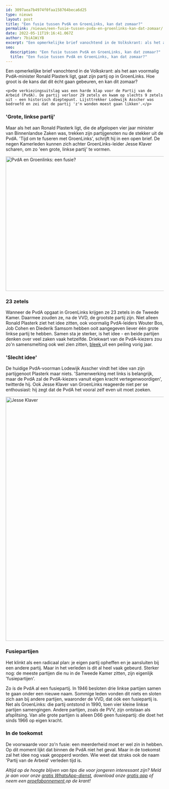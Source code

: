 ```yaml
---
id: 3097aea7b4974f0faa158764beca6d25
type: nieuws
layout: post
title: "Een fusie tussen PvdA en GroenLinks, kan dat zomaar?"
permalink: /nieuws/een-fusie-tussen-pvda-en-groenlinks-kan-dat-zomaar/
date: 2022-05-11T19:16:41.067Z
author: 7biA1WiYB
excerpt: "Een opmerkelijke brief vanochtend in de Volkskrant: als het aan voormalig PvdA-minister Ronald Plasterk ligt, gaat zijn partij op in GroenLinks. Hoe groot is de kans dat dit écht gaan gebeuren, en kan dit zomaar?  "
seo:
  description: "Een fusie tussen PvdA en GroenLinks, kan dat zomaar?"
  title: "Een fusie tussen PvdA en GroenLinks, kan dat zomaar?"
---
```

Een opmerkelijke brief vanochtend in de Volkskrant: als het aan voormalig PvdA-minister Ronald Plasterk ligt, gaat zijn partij op in GroenLinks. Hoe groot is de kans dat dit écht gaan gebeuren, en kan dit zomaar?  

    <p>De verkiezingsuitslag was een harde klap voor de Partij van de Arbeid (PvdA). De partij verloor 29 zetels en kwam op slechts 9 zetels uit - een historisch dieptepunt. Lijsttrekker Lodewijk Asscher was bedroefd en zei dat de partij 'z'n wonden moest gaan likken'.</p>
<h3>'Grote, linkse partij'</h3>
<p>Maar als het aan Ronald Plasterk ligt, die de afgelopen vier jaar minister van Binnenlandse Zaken was, trekken zijn partijgenoten nu de stekker uit de PvdA. 'Tijd om te fuseren met GroenLinks', schrijft hij in een open brief. De negen Kamerleden kunnen zich achter GroenLinks-leider Jesse Klaver scharen, om zo 'een grote, linkse partij' te vormen.</p>
<p><div class="media media-element-container media-default"><div id="file-416341" class="file file-image file-image-png">

        
  
  <div class="content">
    <img alt="PvdA en Groenlinks: een fusie?" title="Beeld: 7Days" height="428" width="2080" class="media-element file-default" data-delta="1" src="https://7dagen.netlify.app/sites/default/files/groenlinks%20en%20pvda.png">  </div>

  
</div>
</div>
<h3>23 zetels</h3>
<p>Wanneer de PvdA opgaat in GroenLinks krijgen ze 23 zetels in de Tweede Kamer. Daarmee zouden ze, na de VVD, de grootste partij zijn. Niet alleen Ronald Plasterk ziet het idee zitten, ook voormalig PvdA-leiders Wouter Bos, Job Cohen en Diederik Samsom hebben ooit aangegeven liever één grote linkse partij te hebben. Samen sta je sterker, is het idee - en beide partijen denken over veel zaken vaak hetzelfde. Driekwart van de PvdA-kiezers zou zo'n samensmelting ook wel zien zitten, <a href="http://opiniepanel.eenvandaag.nl/uitslagen/69989/driekwart_pvda_stemmers_wil_fusie_met_groenlinks" target="_blank">bleek </a>uit een peiling vorig jaar.</p>
<h3>'Slecht idee'</h3>
<p>De huidige PvdA-voorman Lodewijk Asscher vindt het idee van zijn partijgenoot Plasterk maar niets. 'Samenwerking met links is belangrijk, maar de PvdA zal de PvdA-kiezers vanuit eigen kracht vertegenwoordigen', twitterde hij. Ook Jesse Klaver van GroenLinks reageerde niet per se enthousiast: hij zegt dat de PvdA het vooral zelf even uit moet zoeken.</p>
<p><div class="media media-element-container media-default"><div id="file-416342" class="file file-image file-image-jpeg">

        
  
  <div class="content">
    <img alt="Jesse Klaver" title="Beeld: ANP" height="776" width="1232" class="media-element file-default" data-delta="1" src="https://7dagen.netlify.app/sites/default/files/ANP-50294032.jpg">  </div>

  
</div>
</div>
<h3>Fusiepartijen</h3>
<p>Het klinkt als een radicaal plan: je eigen partij opheffen en je aansluiten bij een andere partij. Maar in het verleden is dit al heel vaak gebeurd. Sterker nog: de meeste partijen die nu in de Tweede Kamer zitten, zijn eigenlijk 'fusiepartijen'. </p>
<p>Zo ís de PvdA al een fusiepartij. In 1946 besloten drie linkse partijen samen te gaan onder een nieuwe naam. Sommige leden vonden dit niets en sloten zich aan bij andere partijen, waaronder de VVD, dat óók een fusiepartij is. Net als GroenLinks: die partij ontstond in 1990, toen vier kleine linkse partijen samengingen. Andere partijen, zoals de PVV, zijn ontstaan als afsplitsing. Van alle grote partijen is alleen D66 geen fusiepartij: die doet het sinds 1966 op eigen kracht.</p>
<h3>In de toekomst</h3>
<p>De voorwaarde voor zo'n fusie: een meerderheid moet er wel zin in hebben. Op dit moment lijkt dat binnen de PvdA niet het geval. Maar in de toekomst zal het idee nog vaak geopperd worden. Wie weet dat straks ook de naam 'Partij van de Arbeid' verleden tijd is.</p>
<p><em>Altijd op de hoogte blijven van tips die voor jongeren interessant zijn? Meld je aan voor onze <a href="https://7dagen.netlify.app/whatsapp">gratis WhatsApp-dienst</a>, download onze <a href="https://7dagen.netlify.app/app">gratis app</a> of neem een <a href="https://abonneren.sevendays.nl/abonneren/abonnementen/ae/artikel">proefabonnement </a>op de krant!</em></p>  
